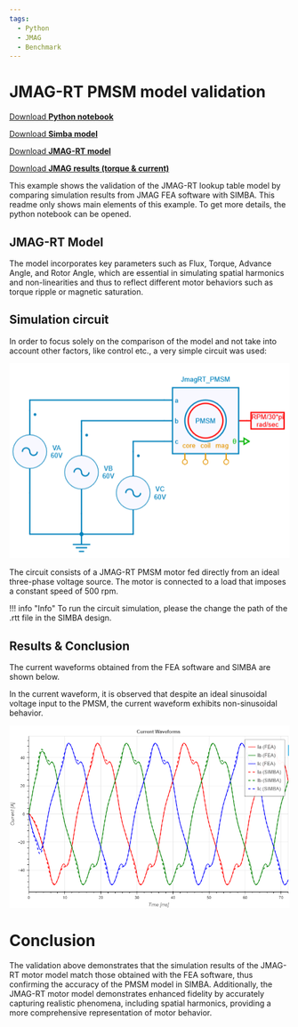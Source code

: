 ```yaml
---
tags:
  - Python
  - JMAG
  - Benchmark
---
```


# JMAG-RT PMSM model validation

[Download **Python notebook**](jmag-rt_validation.ipynb)

[Download **Simba model**](jmag-rt_validation.jsimba)

[Download **JMAG-RT model**](data/20220613_SPMServo.rtt)

[Download **JMAG results (torque & current)**](data/torque_current_jmag.csv)


This example shows the validation of the JMAG-RT lookup table model by comparing simulation results from JMAG FEA software with SIMBA. This readme only shows main elements of this example. To get more details, the python notebook can be opened.

## JMAG-RT Model

The model incorporates key parameters such as Flux, Torque, Advance Angle, and Rotor Angle, which are essential in simulating spatial harmonics and non-linearities and thus to reflect different motor behaviors such as torque ripple or magnetic saturation.


## Simulation circuit

In order to focus solely on the comparison of the model and not take into account other factors, like control etc., a very simple circuit was used:

![JMAG-RT model figure](fig/JMAG-RT%20Validation.png)

The circuit consists of a JMAG-RT PMSM motor fed directly from an ideal three-phase voltage source. The motor is connected to a load that imposes a constant speed of 500 rpm.

!!! info "Info"
    To run the circuit simulation, please the change the path of the .rtt file in the SIMBA design.

## Results & Conclusion

The current waveforms obtained from the FEA software and SIMBA are shown below.

In the current waveform, it is observed that despite an ideal sinusoidal voltage input to the PMSM, the current waveform exhibits non-sinusoidal behavior.

![current waveforms](fig/current_waveforms.png)

# Conclusion

The validation above demonstrates that the simulation results of the JMAG-RT motor model match those obtained with the FEA software, thus confirming the accuracy of the PMSM model in SIMBA. Additionally, the JMAG-RT motor model demonstrates enhanced fidelity by accurately capturing realistic phenomena, including spatial harmonics, providing a more comprehensive representation of motor behavior.